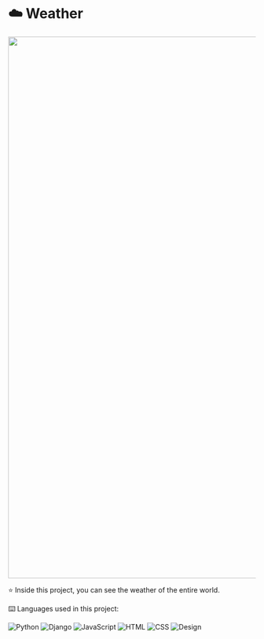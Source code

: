 # ☁️ Weather
<img src="https://user-images.githubusercontent.com/74038190/212284115-f47cd8ff-2ffb-4b04-b5bf-4d1c14c0247f.gif" width="1100">

⭐ Inside this project, you can see the weather of the entire world.

⌨️ Languages ​​used in this project:

<img
    alt="Python"
    src="https://img.shields.io/badge/Python-3776AB?style=for-the-badge&logo=python&logoColor=white"
/>
<img
    alt="Django"
    src="https://img.shields.io/badge/Django-092E20?style=for-the-badge&logo=django&logoColor=white"
/>
<img
    alt="JavaScript"
    src="https://img.shields.io/badge/JavaScript-F7DF1E?style=for-the-badge&logo=javascript&logoColor=black"
/>
<img
    alt="HTML"
    src="https://img.shields.io/badge/HTML5-E34F26?style=for-the-badge&logo=html5&logoColor=white"
/>
<img
    alt="CSS"
    src="https://img.shields.io/badge/CSS3-1572B6?style=for-the-badge&logo=css3&logoColor=white"
/>
<img
    alt="Design"
    src="https://img.shields.io/badge/Design-F7DF1E?style=for-the-badge&logo=figma&logoColor=black"
/>
